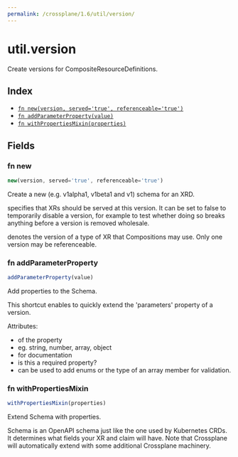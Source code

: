 ```yaml
---
permalink: /crossplane/1.6/util/version/
---
```


# util.version

Create versions for CompositeResourceDefinitions.

## Index

* [`fn new(version, served='true', referenceable='true')`](#fn-new)
* [`fn addParameterProperty(value)`](#fn-addparameterproperty)
* [`fn withPropertiesMixin(properties)`](#fn-withpropertiesmixin)

## Fields

### fn new

```ts
new(version, served='true', referenceable='true')
```

Create a new <version> (e.g. v1alpha1, v1beta1 and v1) schema for an XRD.

<served> specifies that XRs should be served at this version. It can be set to
false to temporarily disable a version, for example to test whether doing so
breaks anything before a version is removed wholesale.

<referenceable> denotes the version of a type of XR that Compositions may use.
Only one version may be referenceable.


### fn addParameterProperty

```ts
addParameterProperty(value)
```

Add properties to the Schema.

This shortcut enables to quickly extend the 'parameters' property of a version.

Attributes:

- <name> of the property
- <type> eg. string, number, array, object
- <description> for documentation
- <required> is this a required property?
- <mixin> can be used to add enums or the type of an array member for validation.


### fn withPropertiesMixin

```ts
withPropertiesMixin(properties)
```

Extend Schema with properties.

Schema is an OpenAPI schema just like the one used by Kubernetes CRDs. It
determines what fields your XR and claim will have. Note that Crossplane will
automatically extend with some additional Crossplane machinery.
